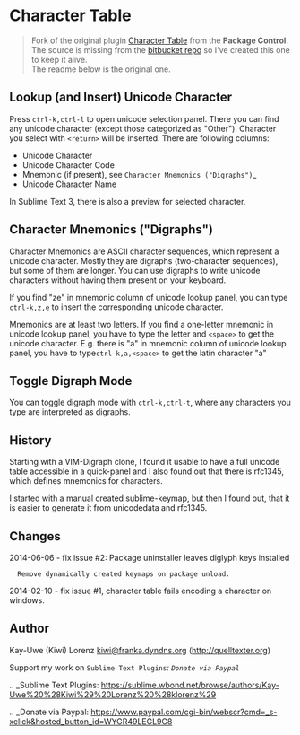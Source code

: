 Character Table
===============

> Fork of the original plugin [Character Table](https://packagecontrol.io/packages/Character%20Table) from the **Package Control**.  
> The source is missing from the [bitbucket repo](https://bitbucket.org/klorenz/sublimedigraph) so I've created this one to keep it alive.  
> The readme below is the original one.



Lookup (and Insert) Unicode Character
-------------------------------------

Press ``ctrl-k,ctrl-l`` to open unicode selection panel. There 
you can find any unicode character (except those categorized as "Other").  Character you select with ``<return>`` will be inserted. There are following columns:

- Unicode Character
- Unicode Character Code
- Mnemonic (if present), see `Character Mnemonics ("Digraphs")`_
- Unicode Character Name

In Sublime Text 3, there is also a preview for selected character.

Character Mnemonics ("Digraphs")
--------------------------------

Character Mnemonics are ASCII character sequences, which 
represent a unicode character.  Mostly they are digraphs (two-character sequences), but some of them are longer. You can use
digraphs to write unicode characters without having them present on your keyboard.

If you find "ze" in mnemonic column of unicode lookup panel,
you can type ``ctrl-k,z,e`` to insert the corresponding unicode
character.

Mnemonics are at least two letters.  If you find a one-letter 
mnemonic in unicode lookup panel, you have to type the letter 
and ``<space>`` to get the unicode character.  E.g. there is "a" in mnemonic column of unicode lookup panel, you have to type``ctrl-k,a,<space>`` to get the latin character "a"


Toggle Digraph Mode
-------------------

You can toggle digraph mode with ``ctrl-k,ctrl-t``, where any characters you type are interpreted as digraphs.


History
-------

Starting with a VIM-Digraph clone, I found it usable to have
a full unicode table accessible in a quick-panel and I also 
found out that there is rfc1345, which defines mnemonics for 
characters.

I started with a manual created sublime-keymap, but then I found out, that it is easier to generate it from unicodedata
and rfc1345.


Changes
-------

2014-06-06
    - fix issue #2: Package uninstaller leaves diglyph keys installed

      Remove dynamically created keymaps on package unload.

2014-02-10
    - fix issue #1, character table fails encoding a character
      on windows.


Author
------

Kay-Uwe (Kiwi) Lorenz <kiwi@franka.dyndns.org> (http://quelltexter.org)

Support my work on `Sublime Text Plugins`_: `Donate via Paypal`_

.. _Sublime Text Plugins:
    https://sublime.wbond.net/browse/authors/Kay-Uwe%20%28Kiwi%29%20Lorenz%20%28klorenz%29
    
.. _Donate via Paypal:
    https://www.paypal.com/cgi-bin/webscr?cmd=_s-xclick&hosted_button_id=WYGR49LEGL9C8
